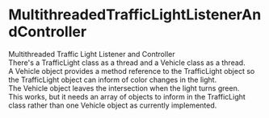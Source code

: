 # MultithreadedTrafficLightListenerAndController </br>
Multithreaded Traffic Light Listener and Controller </br>
There's a TrafficLight class as a thread and a Vehicle class as a thread. </br>
A Vehicle object provides a method reference to the TrafficLight object so the TrafficLight object can inform of color changes in the light. </br>
The Vehicle object leaves the intersection when the light turns green. </br>
This works, but it needs an array of objects to inform in the TrafficLight class rather than one Vehicle object as currently implemented. </br>
